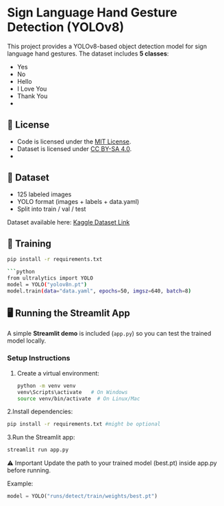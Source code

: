 # Sign Language Hand Gesture Detection (YOLOv8)

This project provides a YOLOv8-based object detection model for sign language hand gestures.
The dataset includes **5 classes**:
- Yes
- No
- Hello
- I Love You
- Thank You
- 
## 📜 License
- Code is licensed under the [MIT License](LICENSE).  
- Dataset is licensed under [CC BY-SA 4.0](https://creativecommons.org/licenses/by-sa/4.0/).
- 
## 📂 Dataset
- 125 labeled images
- YOLO format (images + labels + data.yaml)
- Split into train / val / test

Dataset available here: [Kaggle Dataset Link](https://www.kaggle.com/datasets/mhmd1424/sign-language-detection-dataset-5-classes)

## 🚀 Training
```bash
pip install -r requirements.txt

```python
from ultralytics import YOLO
model = YOLO("yolov8n.pt")
model.train(data="data.yaml", epochs=50, imgsz=640, batch=8)
```

## 🖥️ Running the Streamlit App

A simple **Streamlit demo** is included (`app.py`) so you can test the trained model locally.

### Setup Instructions

1. Create a virtual environment:
   ```bash
   python -m venv venv
   venv\Scripts\activate   # On Windows
   source venv/bin/activate  # On Linux/Mac


2.Install dependencies:
```bash
pip install -r requirements.txt #might be optional
```
3.Run the Streamlit app:
```bash
streamlit run app.py
```
⚠️ Important
Update the path to your trained model (best.pt) inside app.py before running.

Example:
```python
model = YOLO("runs/detect/train/weights/best.pt")

